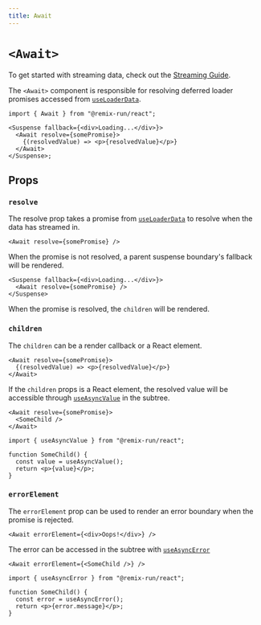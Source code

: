 ```yaml
---
title: Await
---
```


# `<Await>`

To get started with streaming data, check out the [Streaming Guide][streaming_guide].

The `<Await>` component is responsible for resolving deferred loader promises accessed from [`useLoaderData`][use_loader_data].

```tsx
import { Await } from "@remix-run/react";

<Suspense fallback={<div>Loading...</div>}>
  <Await resolve={somePromise}>
    {(resolvedValue) => <p>{resolvedValue}</p>}
  </Await>
</Suspense>;
```

## Props

### `resolve`

The resolve prop takes a promise from [`useLoaderData`][use_loader_data] to resolve when the data has streamed in.

```tsx
<Await resolve={somePromise} />
```

When the promise is not resolved, a parent suspense boundary's fallback will be rendered.

```tsx
<Suspense fallback={<div>Loading...</div>}>
  <Await resolve={somePromise} />
</Suspense>
```

When the promise is resolved, the `children` will be rendered.

### `children`

The `children` can be a render callback or a React element.

```tsx
<Await resolve={somePromise}>
  {(resolvedValue) => <p>{resolvedValue}</p>}
</Await>
```

If the `children` props is a React element, the resolved value will be accessible through [`useAsyncValue`][use_async_value] in the subtree.

```tsx
<Await resolve={somePromise}>
  <SomeChild />
</Await>
```

```tsx
import { useAsyncValue } from "@remix-run/react";

function SomeChild() {
  const value = useAsyncValue();
  return <p>{value}</p>;
}
```

### `errorElement`

The `errorElement` prop can be used to render an error boundary when the promise is rejected.

```tsx
<Await errorElement={<div>Oops!</div>} />
```

The error can be accessed in the subtree with [`useAsyncError`][use_async_error]

```tsx
<Await errorElement={<SomeChild />} />
```

```tsx
import { useAsyncError } from "@remix-run/react";

function SomeChild() {
  const error = useAsyncError();
  return <p>{error.message}</p>;
}
```

[streaming_guide]: ../guides/streaming
[use_loader_data]: ../hooks/use-loader-data
[use_async_value]: ../hooks/use-async-value
[use_async_error]: ../hooks/use-async-error
